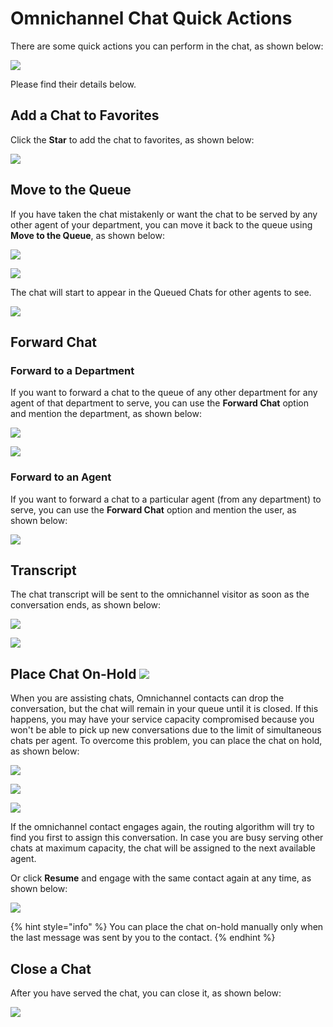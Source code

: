 # Omnichannel Chat Quick Actions

There are some quick actions you can perform in the chat, as shown below:

![](<../../../../.gitbook/assets/image (327).png>)

Please find their details below.

## Add a Chat to Favorites

Click the **Star** to add the chat to favorites, as shown below:

![](<../../../../.gitbook/assets/image (306).png>)

## Move to the Queue

If you have taken the chat mistakenly or want the chat to be served by any other agent of your department, you can move it back to the queue using **Move to the Queue**, as shown below:

![](<../../../../.gitbook/assets/image (307).png>)

![](<../../../../.gitbook/assets/image (308).png>)

The chat will start to appear in the Queued Chats for other agents to see.

![](<../../../../.gitbook/assets/image (309).png>)

## Forward Chat

### Forward to a Department

If you want to forward a chat to the queue of any other department for any agent of that department to serve, you can use the **Forward Chat** option and mention the department, as shown below:

![](<../../../../.gitbook/assets/image (310).png>)

![](<../../../../.gitbook/assets/image (311).png>)

### Forward to an Agent

If you want to forward a chat to a particular agent (from any department) to serve, you can use the **Forward Chat** option and mention the user, as shown below:

![](<../../../../.gitbook/assets/image (312).png>)

## Transcript

The chat transcript will be sent to the omnichannel visitor as soon as the conversation ends, as shown below:

![](<../../../../.gitbook/assets/image (313).png>)

![](<../../../../.gitbook/assets/image (314).png>)

## Place Chat On-Hold ![](<../../../../.gitbook/assets/image (338).png>)

When you are assisting chats, Omnichannel contacts can drop the conversation, but the chat will remain in your queue until it is closed. If this happens, you may have your service capacity compromised because you won't be able to pick up new conversations due to the limit of simultaneous chats per agent. To overcome this problem, you can place the chat on hold, as shown below:

![](<../../../../.gitbook/assets/image (328).png>)

![](<../../../../.gitbook/assets/image (329).png>)

![](<../../../../.gitbook/assets/image (330).png>)

If the omnichannel contact engages again, the routing algorithm will try to find you first to assign this conversation. In case you are busy serving other chats at maximum capacity, the chat will be assigned to the next available agent.

Or click **Resume** and engage with the same contact again at any time, as shown below:

![](<../../../../.gitbook/assets/image (331).png>)

{% hint style="info" %}
You can place the chat on-hold manually only when the last message was sent by you to the contact.
{% endhint %}

## Close a Chat

After you have served the chat, you can close it, as shown below:

![](<../../../../.gitbook/assets/image (315).png>)
